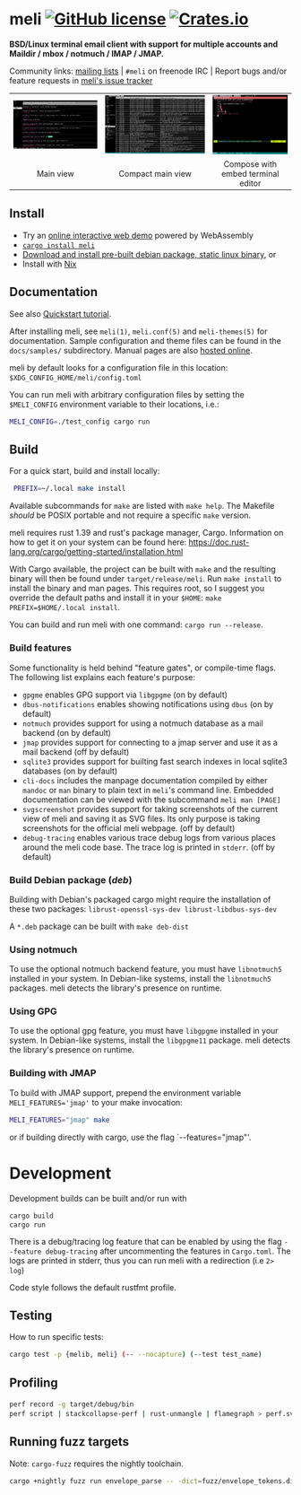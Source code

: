 # meli [![GitHub license](https://img.shields.io/github/license/meli/meli)](https://github.com/meli/meli/blob/master/COPYING) [![Crates.io](https://img.shields.io/crates/v/meli)](https://crates.io/crates/meli)

**BSD/Linux terminal email client with support for multiple accounts and Maildir / mbox / notmuch / IMAP / JMAP.**

Community links:
[mailing lists](https://lists.meli.delivery/) | `#meli` on freenode IRC | Report bugs and/or feature requests in [meli's issue tracker](https://git.meli.delivery/meli/meli/issues "meli gitea issue tracker")

| | | |
:---:|:---:|:---:
![Main view screenshot](./docs/screenshots/main.webp "mail meli view screenshot")  |  ![Compact main view screenshot](./docs/screenshots/compact.webp "compact main view screenshot") | ![Compose with embed terminal editor screenshot](./docs/screenshots/compose.webp "composing view screenshot")
Main view             |  Compact main view | Compose with embed terminal editor

## Install
- Try an [online interactive web demo](https://meli.delivery/wasm2.html "online interactive web demo") powered by WebAssembly
- [`cargo install meli`](https://crates.io/crates/meli "crates.io meli package")
- [Download and install pre-built debian package, static linux binary](https://github.com/meli/meli/releases/ "github releases for meli"), or
- Install with [Nix](https://search.nixos.org/packages?show=meli&query=meli&from=0&size=30&sort=relevance&channel=unstable#disabled "nixos package search results for 'meli'")

## Documentation

See also [Quickstart tutorial](https://meli.delivery/documentation.html#quick-start).

After installing meli, see `meli(1)`, `meli.conf(5)` and `meli-themes(5)` for documentation. Sample configuration and theme files can be found in the `docs/samples/` subdirectory. Manual pages are also [hosted online](https://meli.delivery/documentation.html "meli documentation").

meli by default looks for a configuration file in this location: `$XDG_CONFIG_HOME/meli/config.toml`

You can run meli with arbitrary configuration files by setting the `$MELI_CONFIG`
environment variable to their locations, i.e.:

```sh
MELI_CONFIG=./test_config cargo run
```

## Build
For a quick start, build and install locally:

```sh
 PREFIX=~/.local make install
```

Available subcommands for `make` are listed with `make help`. The Makefile *should* be POSIX portable and not require a specific `make` version.

meli requires rust 1.39 and rust's package manager, Cargo. Information on how
to get it on your system can be found here: <https://doc.rust-lang.org/cargo/getting-started/installation.html>

With Cargo available, the project can be built with `make` and the resulting binary will then be found under `target/release/meli`. Run `make install` to install the binary and man pages. This requires root, so I suggest you override the default paths and install it in your `$HOME`: `make PREFIX=$HOME/.local install`.

You can build and run meli with one command: `cargo run --release`.

### Build features

Some functionality is held behind "feature gates", or compile-time flags. The following list explains each feature's purpose:

- `gpgme` enables GPG support via `libgpgme` (on by default)
- `dbus-notifications` enables showing notifications using `dbus` (on by default)
- `notmuch` provides support for using a notmuch database as a mail backend (on by default)
- `jmap` provides support for connecting to a jmap server and use it as a mail backend (off by default)
- `sqlite3` provides support for builting fast search indexes in local sqlite3 databases (on by default)
- `cli-docs` includes the manpage documentation compiled by either `mandoc` or `man` binary to plain text in `meli`'s command line. Embedded documentation can be viewed with the subcommand `meli man [PAGE]`
- `svgscreenshot` provides support for taking screenshots of the current view of meli and saving it as SVG files. Its only purpose is taking screenshots for the official meli webpage. (off by default)
- `debug-tracing` enables various trace debug logs from various places around the meli code base. The trace log is printed in `stderr`. (off by default)

### Build Debian package (*deb*)

Building with Debian's packaged cargo might require the installation of these
two packages: `librust-openssl-sys-dev librust-libdbus-sys-dev`

A `*.deb` package can be built with `make deb-dist`

### Using notmuch

To use the optional notmuch backend feature, you must have `libnotmuch5` installed in your system. In Debian-like systems, install the `libnotmuch5` packages. meli detects the library's presence on runtime.

### Using GPG

To use the optional gpg feature, you must have `libgpgme` installed in your system. In Debian-like systems, install the `libgpgme11` package. meli detects the library's presence on runtime.

### Building with JMAP

To build with JMAP support, prepend the environment variable `MELI_FEATURES='jmap'` to your make invocation:

```sh
MELI_FEATURES="jmap" make
```

or if building directly with cargo, use the flag `--features="jmap"'.

# Development

Development builds can be built and/or run with

```
cargo build
cargo run
```

There is a debug/tracing log feature that can be enabled by using the flag
`--feature debug-tracing` after uncommenting the features in `Cargo.toml`. The logs
are printed in stderr, thus you can run meli with a redirection (i.e `2> log`)

Code style follows the default rustfmt profile.

## Testing

How to run specific tests:

```sh
cargo test -p {melib, meli} (-- --nocapture) (--test test_name)
```

## Profiling

```sh
perf record -g target/debug/bin
perf script | stackcollapse-perf | rust-unmangle | flamegraph > perf.svg
```

## Running fuzz targets

Note: `cargo-fuzz` requires the nightly toolchain.

```sh
cargo +nightly fuzz run envelope_parse -- -dict=fuzz/envelope_tokens.dict
```
